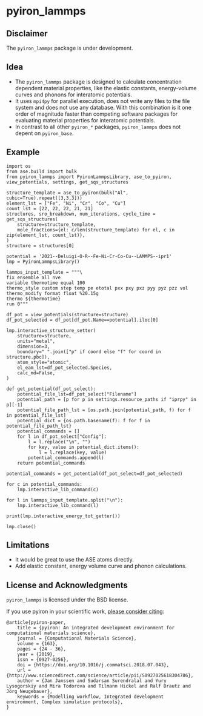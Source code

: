 # pyiron_lammps

## Disclaimer
The `pyiron_lammps` package is under development. 

## Idea
* The `pyiron_lammps` package is designed to calculate concentration dependent material properties, like the elastic constants, energy-volume curves and phonons for interatomic potentials. 
* It uses `mpi4py` for parallel execution, does not write any files to the file system and does not use any database. With this combination is it one order of magnitude faster than competing software packages for evaluating material properties for interatomic potentials. 
* In contrast to all other `pyiron_*` packages, `pyiron_lammps` does not depent on `pyiron_base`. 

## Example
```
import os
from ase.build import bulk
from pyiron_lammps import PyironLammpsLibrary, ase_to_pyiron, view_potentials, settings, get_sqs_structures

structure_template = ase_to_pyiron(bulk("Al", cubic=True).repeat([3,3,3]))
element_lst = ["Fe", "Ni", "Cr", "Co", "Cu"]
count_lst = [22, 22, 22, 21, 21]
structures, sro_breakdown, num_iterations, cycle_time = get_sqs_structures(
    structure=structure_template,
    mole_fractions={el: c/len(structure_template) for el, c in zip(element_lst, count_lst)},
)
structure = structures[0]

potential = '2021--Deluigi-O-R--Fe-Ni-Cr-Co-Cu--LAMMPS--ipr1'
lmp = PyironLammpsLibrary()

lammps_input_template = """\
fix ensemble all nve
variable thermotime equal 100
thermo_style custom step temp pe etotal pxx pxy pxz pyy pyz pzz vol
thermo_modify format float %20.15g
thermo ${thermotime}
run 0"""

df_pot = view_potentials(structure=structure)
df_pot_selected = df_pot[df_pot.Name==potential].iloc[0]

lmp.interactive_structure_setter(
    structure=structure,
    units="metal",
    dimension=3,
    boundary=" ".join(["p" if coord else "f" for coord in structure.pbc]),
    atom_style="atomic",
    el_eam_lst=df_pot_selected.Species,
    calc_md=False,
)

def get_potential(df_pot_select):
    potential_file_lst=df_pot_select["Filename"]
    potential_path = [p for p in settings.resource_paths if "iprpy" in p][-1]
    potential_file_path_lst = [os.path.join(potential_path, f) for f in potential_file_lst]
    potential_dict = {os.path.basename(f): f for f in potential_file_path_lst}
    potential_commands = []
    for l in df_pot_select["Config"]:
        l = l.replace("\n", "")
        for key, value in potential_dict.items():
            l = l.replace(key, value)
        potential_commands.append(l)
    return potential_commands
    
potential_commands = get_potential(df_pot_select=df_pot_selected)

for c in potential_commands:
    lmp.interactive_lib_command(c)
    
for l in lammps_input_template.split("\n"):
    lmp.interactive_lib_command(l)
    
print(lmp.interactive_energy_tot_getter())

lmp.close()
```

## Limitations
* It would be great to use the ASE atoms directly.
* Add elastic constant, energy volume curve and phonon calculations. 

## License and Acknowledgments
`pyiron_lammps` is licensed under the BSD license.

If you use pyiron in your scientific work, [please consider citing](http://www.sciencedirect.com/science/article/pii/S0927025618304786):

```
@article{pyiron-paper,
    title = {pyiron: An integrated development environment for computational materials science},
    journal = {Computational Materials Science},
    volume = {163},
    pages = {24 - 36},
    year = {2019},
    issn = {0927-0256},
    doi = {https://doi.org/10.1016/j.commatsci.2018.07.043},
    url = {http://www.sciencedirect.com/science/article/pii/S0927025618304786},
    author = {Jan Janssen and Sudarsan Surendralal and Yury Lysogorskiy and Mira Todorova and Tilmann Hickel and Ralf Drautz and Jörg Neugebauer},
    keywords = {Modelling workflow, Integrated development environment, Complex simulation protocols},
}
```
